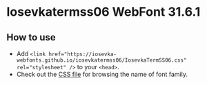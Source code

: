 # Iosevkatermss06 WebFont 31.6.1

## How to use

- Add `<link href="https://iosevka-webfonts.github.io/iosevkatermss06/IosevkaTermSS06.css" rel="stylesheet" />` to your `<head>`.
- Check out the [CSS file](./IosevkaTermSS06.css) for browsing the name of font family.
